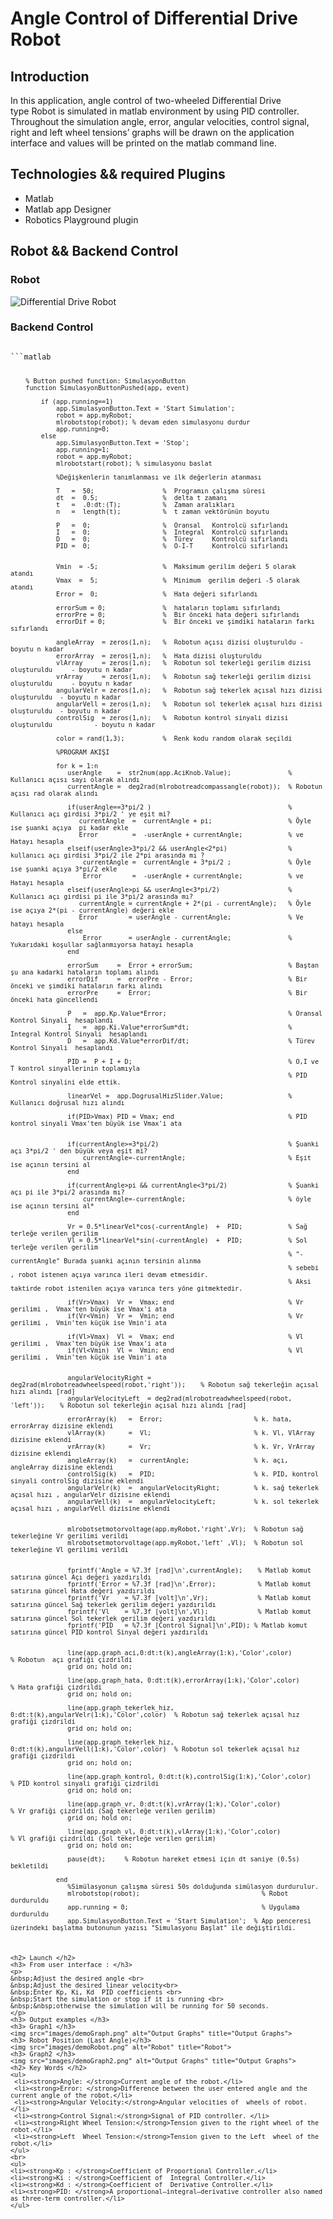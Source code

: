 <h1> Angle Control of Differential Drive Robot </h1>
<h2> Introduction </h1>
<p> In this application, angle control of two-wheeled Differential Drive <br> type  Robot  is simulated in matlab environment by using PID controller. <br> Throughout the simulation  angle, error, angular velocities, control signal,<br> right  and left wheel tensions’ graphs  will be drawn on the application<br> interface and values will be printed on the matlab command line.<br> </p>
<h2> Technologies && required Plugins </h2>
<ul>
<li> Matlab   </li>
<li> Matlab app Designer  </li>
<li> Robotics Playground plugin </li>
</ul>
<h2> Robot && Backend Control </h2>
<h3> Robot </h3>
<img src="images/robot.png" alt="Differential Drive Robot" title="Differential Drive Robot">
<h3> Backend Control <CODE> </h3>
```matlab

        % Button pushed function: SimulasyonButton
        function SimulasyonButtonPushed(app, event)
            
            if (app.running==1)               
                app.SimulasyonButton.Text = 'Start Simulation';
                robot = app.myRobot;
                mlrobotstop(robot); % devam eden simulasyonu durdur
                app.running=0;
            else
                app.SimulasyonButton.Text = 'Stop';
                app.running=1;
                robot = app.myRobot;
                mlrobotstart(robot); % simulasyonu baslat

                %Değişkenlerin tanımlanması ve ilk değerlerin atanması
                
                T   =  50;                  %  Programın çalışma süresi 
                dt  =  0.5;                 %  delta t zamanı
                t   =  .0:dt:(T);           %  Zaman aralıkları 
                n   =  length(t);           %  t zaman vektörünün boyutu 
            
                P   =  0;                   %  Oransal   Kontrolcü sıfırlandı
                I   =  0;                   %  Integral  Kontrolcü sıfırlandı
                D   =  0;                   %  Türev     Kontrolcü sıfırlandı
                PID =  0;                   %  O-I-T     Kontrolcü sıfırlandı

                        
                Vmin  = -5;                 %  Maksimum gerilim değeri 5 olarak  atandı 
                Vmax  =  5;                 %  Minimum  gerilim değeri -5 olarak atandı
                Error =  0;                 %  Hata değeri sıfırlandı
                
                errorSum = 0;               %  hataların toplamı sıfırlandı
                errorPre = 0;               %  Bir önceki hata değeri sıfırlandı
                errorDif = 0;               %  Bir önceki ve şimdiki hataların farkı sıfırlandı
                
                angleArray  = zeros(1,n);   %  Robotun açısı dizisi oluşturuldu - boyutu n kadar 
                errorArray  = zeros(1,n);   %  Hata dizisi oluşturuldu 
                vlArray     = zeros(1,n);   %  Robotun sol tekerleği gerilim dizisi oluşturuldu     - boyutu n kadar 
                vrArray     = zeros(1,n);   %  Robotun sağ tekerleği gerilim dizisi oluşturuldu     - boyutu n kadar 
                angularVelr = zeros(1,n);   %  Robotun sağ tekerlek açısal hızı dizisi oluşturuldu  - boyutu n kadar 
                angularVell = zeros(1,n);   %  Robotun sol tekerlek açısal hızı dizisi oluşturuldu  - boyutu n kadar
                controlSig  = zeros(1,n);   %  Robotun kontrol sinyali dizisi oluşturuldu           - boyutu n kadar 
                                
                color = rand(1,3);          %  Renk kodu random olarak seçildi
                
                %PROGRAM AKIŞI
                
                for k = 1:n
                   userAngle    =  str2num(app.AciKnob.Value);               % Kullanıcı açısı sayı olarak alındı
                   currentAngle =  deg2rad(mlrobotreadcompassangle(robot));  % Robotun açısı rad olarak alındı  
                                     
                   if(userAngle==3*pi/2 )                                    % Kullanıcı açı girdisi 3*pi/2 ' ye eşit mi?
                      currentAngle  =  currentAngle + pi;                    % Öyle ise şuanki açıya  pi kadar ekle
                      Error         =  -userAngle + currentAngle;            % ve Hatayı hesapla
                   elseif(userAngle>3*pi/2 && userAngle<2*pi)                % kullanıcı açı girdisi 3*pi/2 ile 2*pi arasında mı ?
                       currentAngle =  currentAngle + 3*pi/2 ;               % Öyle ise şuanki açıya 3*pi/2 ekle
                       Error        =  -userAngle + currentAngle;            % ve Hatayı hesapla
                   elseif(userAngle>pi && userAngle<3*pi/2)                  % Kullanıcı açı girdisi pi ile 3*pi/2 arasında mı?
                      currentAngle = currentAngle + 2*(pi - currentAngle);   % Öyle ise açıya 2*(pi - currentAngle) değeri ekle
                      Error        = userAngle - currentAngle;               % Ve hatayı hesapla
                   else    
                       Error       = userAngle - currentAngle;               % Yukarıdaki koşullar sağlanmıyorsa hatayı hesapla
                   end

                   errorSum     =  Error + errorSum;                         % Baştan şu ana kadarki hataların toplamı alındı
                   errorDif     =  errorPre - Error;                         % Bir önceki ve şimdiki hataların farkı alındı                         
                   errorPre     =  Error;                                    % Bir önceki hata güncellendi 
                  
                   P   =  app.Kp.Value*Error;                                % Oransal  Kontrol Sinyali  hesaplandı
                   I   =  app.Ki.Value*errorSum*dt;                          % Integral Kontrol Sinyali  hesaplandı  
                   D   =  app.Kd.Value*errorDif/dt;                          % Türev    Kontrol Sinyali  hesaplandı
                  
                   PID =  P + I + D;                                         % O,I ve T kontrol sinyallerinin toplamıyla
                                                                             % PID Kontrol sinyalini elde ettik.

                   linearVel =  app.DogrusalHizSlider.Value;                 % Kullanıcı doğrusal hızı alındı                 
    
                   if(PID>Vmax) PID = Vmax; end                              % PID kontrol sinyali Vmax'ten büyük ise Vmax'i ata
                   
                   
                   if(currentAngle>=3*pi/2)                                  % Şuanki açı 3*pi/2 ' den büyük veya eşit mi?
                       currentAngle=-currentAngle;                           % Eşit ise açının tersini al
                   end
                   
                   if(currentAngle>pi && currentAngle<3*pi/2)                % Şuanki açı pi ile 3*pi/2 arasında mı?
                       currentAngle=-currentAngle;                           % öyle ise açının tersini al*
                   end
        
                   Vr = 0.5*linearVel*cos(-currentAngle)  +  PID;            % Sağ terleğe verilen gerilim
                   Vl = 0.5*linearVel*sin(-currentAngle)  +  PID;            % Sol terleğe verilen gerilim
                                                                             % "- currentAngle" Burada şuanki açının tersinin alınma
                                                                             % sebebi , robot istenen açıya varınca ileri devam etmesidir.
                                                                             % Aksi taktirde robot istenilen açıya varınca ters yöne gitmektedir.
                   
                   if(Vr>Vmax)  Vr =  Vmax; end                              % Vr gerilimi ,  Vmax'ten büyük ise Vmax'i ata
                   if(Vr<Vmin)  Vr =  Vmin; end                              % Vr gerilimi ,  Vmin'ten küçük ise Vmin'i ata
                   
                   if(Vl>Vmax)  Vl =  Vmax; end                              % Vl gerilimi ,  Vmax'ten büyük ise Vmax'i ata
                   if(Vl<Vmin)  Vl =  Vmin; end                              % Vl gerilimi ,  Vmin'ten küçük ise Vmin'i ata
                   
                    
                   angularVelocityRight = deg2rad(mlrobotreadwheelspeed(robot,'right'));    % Robotun sağ tekerleğin açısal hızı alındı [rad]
                   angularVelocityLeft  = deg2rad(mlrobotreadwheelspeed(robot, 'left'));    % Robotun sol tekerleğin açısal hızı alındı [rad]        
                                                                                       
                   errorArray(k)   =  Error;                        % k. hata, errorArray dizisine eklendi
                   vlArray(k)      =  Vl;                           % k. Vl, VlArray dizisine eklendi
                   vrArray(k)      =  Vr;                           % k. Vr, VrArray dizisine eklendi
                   angleArray(k)   =  currentAngle;                 % k. açı, angleArray dizisine eklendi
                   controlSig(k)   =  PID;                          % k. PID, kontrol sinyali controlSig dizisine eklendi
                   angularVelr(k)  =  angularVelocityRight;         % k. sağ tekerlek açısal hızı , angularVelr dizisine eklendi
                   angularVell(k)  =  angularVelocityLeft;          % k. sol tekerlek açısal hızı , angularVell dizisine eklendi
                   
                   
                   mlrobotsetmotorvoltage(app.myRobot,'right',Vr);  % Robotun sağ tekerleğine Vr gerilimi verildi
                   mlrobotsetmotorvoltage(app.myRobot,'left' ,Vl);  % Robotun sol tekerleğine Vl gerilimi verildi
                   
                   
                   fprintf('Angle = %7.3f [rad]\n',currentAngle);    % Matlab komut satırına güncel Açı değeri yazdırıldı
                   fprintf('Error = %7.3f [rad]\n',Error);           % Matlab komut satırına güncel Hata değeri yazdırıldı
                   fprintf('Vr    = %7.3f [volt]\n',Vr);             % Matlab komut satırına güncel Sağ tekerlek gerilim değeri yazdırıldı
                   fprintf('Vl    = %7.3f [volt]\n',Vl);             % Matlab komut satırına güncel Sol tekerlek gerilim değeri yazdırıldı
                   fprintf('PID   = %7.3f [Control Signal]\n',PID); % Matlab komut satırına güncel PID kontrol Sinyal değeri yazdırıldı
                   
                   
                   line(app.graph_aci,0:dt:t(k),angleArray(1:k),'Color',color)             % Robotun  açı grafiği çizdrildi
                   grid on; hold on;                  
                   
                   line(app.graph_hata, 0:dt:t(k),errorArray(1:k),'Color',color)           % Hata grafiği çizdrildi
                   grid on; hold on;
                   
                   line(app.graph_tekerlek_hiz, 0:dt:t(k),angularVelr(1:k),'Color',color)  % Robotun sağ tekerlek açısal hız grafiği çizdrildi
                   grid on; hold on;
                   
                   line(app.graph_tekerlek_hiz, 0:dt:t(k),angularVell(1:k),'Color',color)  % Robotun sol tekerlek açısal hız grafiği çizdrildi
                   grid on; hold on;
                   
                   line(app.graph_kontrol, 0:dt:t(k),controlSig(1:k),'Color',color)        % PID kontrol sinyali grafiği çizdrildi
                   grid on; hold on;        
                   
                   line(app.graph_vr, 0:dt:t(k),vrArray(1:k),'Color',color)                % Vr grafiği çizdrildi (Sağ tekerleğe verilen gerilim)
                   grid on; hold on;                 
                   
                   line(app.graph_vl, 0:dt:t(k),vlArray(1:k),'Color',color)                % Vl grafiği çizdrildi (Sol tekerleğe verilen gerilim)
                   grid on; hold on;
                  
                   pause(dt);     % Robotun hareket etmesi için dt saniye (0.5s) bekletildi   
                  
                end
                   %Simülasyonun çalışma süresi 50s dolduğunda simülasyon durdurulur. 
                   mlrobotstop(robot);                                % Robot durduruldu     
                   app.running = 0;                                   % Uygulama durduruldu
                   app.SimulasyonButton.Text = 'Start Simulation';  % App penceresi üzerindeki başlatma butonunun yazısı "Simulasyonu Başlat" ile değiştirildi. 
        
```
<h2> Launch </h2>
<h3> From user interface : </h3>
<p>
&nbsp;Adjust the desired angle <br>
&nbsp;Adjust the desired linear velocity<br>
&nbsp;Enter Kp, Ki, Kd  PID coefficients <br>
&nbsp;Start the simulation or stop if it is running <br>
&nbsp;&nbsp;otherwise the simulation will be running for 50 seconds.
</p>
<h3> Output examples </h3>
<h3> Graph1 </h3>
<img src="images/demoGraph.png" alt="Output Graphs" title="Output Graphs">
<h3> Robot Position (Last Angle)</h3>
<img src="images/demoRobot.png" alt="Robot" title="Robot">
<h3> Graph2 </h3>
<img src="images/demoGraph2.png" alt="Output Graphs" title="Output Graphs">
<h2> Key Words </h2>
<ul>
 <li><strong>Angle: </strong>Current angle of the robot.</li>
 <li><strong>Error: </strong>Difference between the user entered angle and the current angle of the robot.</li>
 <li><strong>Angular Velocity:</strong>Angular velocities of  wheels of robot.</li>
 <li><strong>Control Signal:</strong>Signal of PID controller. </li>
 <li><strong>Right Wheel Tension:</strong>Tension given to the right wheel of the robot.</li>
 <li><strong>Left  Wheel Tension:</strong>Tension given to the Left  wheel of the robot.</li>
</ul>
<br>
<ul>
<li><strong>Kp : </strong>Coefficient of Proportional Controller.</li>
<li><strong>Ki : </strong>Coefficient of  Integral Controller.</li>
<li><strong>Kd : </strong>Coefficient of  Derivative Controller.</li>
<li><strong>PID: </strong>A proportional–integral–derivative controller also named as three-term controller.</li>
</ul>















